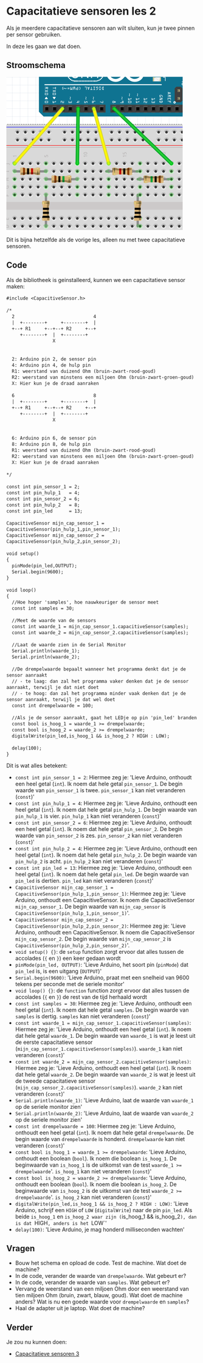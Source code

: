 # Capacitatieve sensoren les 2

Als je meerdere capacitatieve sensoren aan wilt sluiten,
kun je twee pinnen per sensor gebruiken.

In deze les gaan we dat doen.

## Stroomschema

![Stroomschema](CapacitatieveSensoren.png)

Dit is bijna hetzelfde als de vorige les,
alleen nu met twee capacitatieve sensoren.

## Code

Als de bibliotheek is geinstalleerd, kunnen we een capacitatieve sensor maken:

```
#include <CapacitiveSensor.h>

/*
  2                             4 
  |  +--------+     +--------+  |
  +--+ R1     +--+--+ R2     +--+
     +--------+  |  +--------+ 
                 X          

  
  2: Arduino pin 2, de sensor pin
  4: Arduino pin 4, de hulp pin
  R1: weerstand van duizend Ohm (bruin-zwart-rood-goud)
  R2: weerstand van minstens een miljoen Ohm (bruin-zwart-groen-goud)
  X: Hier kun je de draad aanraken

  6                             8
  |  +--------+     +--------+  |
  +--+ R1     +--+--+ R2     +--+
     +--------+  |  +--------+ 
                 X          

  
  6: Arduino pin 6, de sensor pin
  8: Arduino pin 8, de hulp pin
  R1: weerstand van duizend Ohm (bruin-zwart-rood-goud)
  R2: weerstand van minstens een miljoen Ohm (bruin-zwart-groen-goud)
  X: Hier kun je de draad aanraken
 
*/

const int pin_sensor_1 = 2;
const int pin_hulp_1   = 4;
const int pin_sensor_2 = 6;
const int pin_hulp_2   = 8;
const int pin_led      = 13;

CapacitiveSensor mijn_cap_sensor_1 = CapacitiveSensor(pin_hulp_1,pin_sensor_1);        
CapacitiveSensor mijn_cap_sensor_2 = CapacitiveSensor(pin_hulp_2,pin_sensor_2);        

void setup()                    
{
  pinMode(pin_led,OUTPUT);
  Serial.begin(9600);
}

void loop()                    
{
  //Hoe hoger 'samples', hoe nauwkeuriger de sensor meet
  const int samples = 30;

  //Meet de waarde van de sensors
  const int waarde_1 = mijn_cap_sensor_1.capacitiveSensor(samples);
  const int waarde_2 = mijn_cap_sensor_2.capacitiveSensor(samples);

  //Laat de waarde zien in de Serial Monitor
  Serial.println(waarde_1);
  Serial.println(waarde_2);

  //De drempelwaarde bepaalt wanneer het programma denkt dat je de sensor aanraakt
  // - te laag: dan zal het programma vaker denken dat je de sensor aanraakt, terwijl je dat niet doet
  // - te hoog: dan zal het programma minder vaak denken dat je de sensor aanraakt, terwijl je dat wel doet
  const int drempelwaarde = 100;
  
  //Als je de sensor aanraakt, gaat het LEDje op pin 'pin_led' branden
  const bool is_hoog_1 = waarde_1 >= drempelwaarde; 
  const bool is_hoog_2 = waarde_2 >= drempelwaarde; 
  digitalWrite(pin_led,is_hoog_1 && is_hoog_2 ? HIGH : LOW);

  delay(100);
}
```

Dit is wat alles betekent:

 * `const int pin_sensor_1 = 2`: Hiermee zeg je: 'Lieve Arduino, onthoudt een heel getal (`int`). Ik noem dat hele getal `pin_sensor_1`. De begin waarde van `pin_sensor_1` is twee. `pin_sensor_1` kan niet veranderen (`const`)'
 * `const int pin_hulp_1 = 4`: Hiermee zeg je: 'Lieve Arduino, onthoudt een heel getal (`int`). Ik noem dat hele getal `pin_hulp_1`. De begin waarde van `pin_hulp_1` is vier. `pin_hulp_1` kan niet veranderen (`const`)'
 * `const int pin_sensor_2 = 6`: Hiermee zeg je: 'Lieve Arduino, onthoudt een heel getal (`int`). Ik noem dat hele getal `pin_sensor_2`. De begin waarde van `pin_sensor_2` is zes. `pin_sensor_2` kan niet veranderen (`const`)'
 * `const int pin_hulp_2 = 4`: Hiermee zeg je: 'Lieve Arduino, onthoudt een heel getal (`int`). Ik noem dat hele getal `pin_hulp_2`. De begin waarde van `pin_hulp_2` is acht. `pin_hulp_2` kan niet veranderen (`const`)'
 * `const int pin_led = 13`: Hiermee zeg je: 'Lieve Arduino, onthoudt een heel getal (`int`). Ik noem dat hele getal `pin_led`. De begin waarde van `pin_led` is dertien. `pin_led` kan niet veranderen (`const`)'
 * `CapacitiveSensor mijn_cap_sensor_1 = CapacitiveSensor(pin_hulp_1,pin_sensor_1)`: Hiermee zeg je: 'Lieve Arduino, onthoudt een CapacitiveSensor. Ik noem die CapacitiveSensor `mijn_cap_sensor_1`. De begin waarde van `mijn_cap_sensor` is `CapacitiveSensor(pin_hulp_1,pin_sensor_1)`'.
 * `CapacitiveSensor mijn_cap_sensor_2 = CapacitiveSensor(pin_hulp_2,pin_sensor_2)`: Hiermee zeg je: 'Lieve Arduino, onthoudt een CapacitiveSensor. Ik noem die CapacitiveSensor `mijn_cap_sensor_2`. De begin waarde van `mijn_cap_sensor_2` is `CapacitiveSensor(pin_hulp_2,pin_sensor_2)`'.
 * `void setup() {}`: de `setup` function zorgt ervoor dat alles tussen de accolades (`{` en `}`) een keer gedaan wordt
 * `pinMode(pin_led, OUTPUT)`: 'Lieve Arduino, het soort pin (`pinMode`) dat `pin_led` is, is een uitgang (`OUTPUT`)'	
 * `Serial.begin(9600)`: 'Lieve Arduino, praat met een snelheid van 9600 tekens per seconde met de seriele monitor'
 * `void loop() {}`: de `function` function zorgt ervoor dat alles tussen de accolades (`{` en `}`) de rest van de tijd herhaald wordt
 * `const int samples = 30`: Hiermee zeg je: 'Lieve Arduino, onthoudt een heel getal (`int`). Ik noem dat hele getal `samples`. De begin waarde van `samples` is dertig. `samples` kan niet veranderen (`const`)'
 * `const int waarde_1 = mijn_cap_sensor_1.capacitiveSensor(samples)`: Hiermee zeg je: 'Lieve Arduino, onthoudt een heel getal (`int`). Ik noem dat hele getal `waarde_1`. De begin waarde van `waarde_1` is wat je leest uit de eerste capacitatieve sensor (`mijn_cap_sensor_1.capacitiveSensor(samples)`). `waarde_1` kan niet veranderen (`const`)'
 * `const int waarde_2 = mijn_cap_sensor_2.capacitiveSensor(samples)`: Hiermee zeg je: 'Lieve Arduino, onthoudt een heel getal (`int`). Ik noem dat hele getal `waarde_2`. De begin waarde van `waarde_2` is wat je leest uit de tweede capacitatieve sensor (`mijn_cap_sensor_2.capacitiveSensor(samples)`). `waarde_2` kan niet veranderen (`const`)'
 * `Serial.println(waarde_1)`: 'Lieve Arduino, laat de waarde van `waarde_1` op de seriele monitor zien'
 * `Serial.println(waarde_2)`: 'Lieve Arduino, laat de waarde van `waarde_2` op de seriele monitor zien'
 * `const int drempelwaarde = 100`: Hiermee zeg je: 'Lieve Arduino, onthoudt een heel getal (`int`). Ik noem dat hele getal `drempelwaarde`. De begin waarde van `drempelwaarde` is honderd. `drempelwaarde` kan niet veranderen (`const`)'
 * `const bool is_hoog_1 = waarde_1 >= drempelwaarde`: 'Lieve Arduino, onthoudt een boolean (`bool`). Ik noem die boolean `is_hoog_1`. De beginwaarde van `is_hoog_1` is de uitkomst van de test `waarde_1 >= drempelwaarde`'. `is_hoog_1` kan niet veranderen (`const`)'
 * `const bool is_hoog_2 = waarde_2 >= drempelwaarde`: 'Lieve Arduino, onthoudt een boolean (`bool`). Ik noem die boolean `is_hoog_2`. De beginwaarde van `is_hoog_2` is de uitkomst van de test `waarde_2 >= drempelwaarde`'. `is_hoog_2` kan niet veranderen (`const`)'
 * `digitalWrite(pin_led,is_hoog_1 && is_hoog_2 ? HIGH : LOW)`: 'Lieve Arduino, schrijf een `HIGH` of `LOW` (`digitalWrite`) naar de pin `pin_led`. Als beide `is_hoog_1` en `is_hoog_2 waar zijn (`is_hoog_1 && is_hoog_2`), dan is dat `HIGH`, anders is het `LOW`'
 * `delay(100)`: 'Lieve Arduino, je mag honderd milliseconden wachten'

## Vragen

 * Bouw het schema en opload de code. Test de machine. Wat doet de machine?
 * In de code, verander de waarde van `drempelwaarde`. Wat gebeurt er?
 * In de code, verander de waarde van `samples`. Wat gebeurt er?
 * Vervang de weerstand van een miljoen Ohm door een weerstand van tien miljoen Ohm (bruin, zwart, blauw, goud). Wat doet de machine anders? Wat is nu een goede waarde voor `drempelwaarde` en `samples`?
 * Haal de adapter uit je laptop. Wat doet de machine?

## Verder

Je zou nu kunnen doen:

 * [Capacitatieve sensoren 3](../CapacitatieveSensoren3/README.md)


